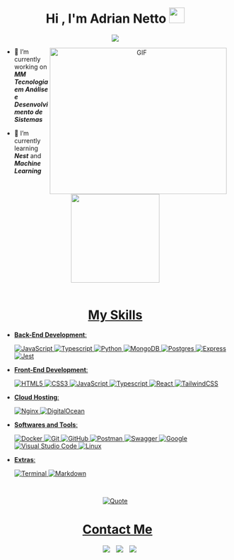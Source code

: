 <h1 align="center"><b>Hi , I'm Adrian Netto </b><img src="https://media.giphy.com/media/hvRJCLFzcasrR4ia7z/giphy.gif" width="35"></h1>

<p align="center">
  <a href="https://github.com/DenverCoder1/readme-typing-svg"><img src="https://readme-typing-svg.herokuapp.com?font=Time+New+Roman&color=white&size=25&center=true&vCenter=true&width=600&height=100&lines=Software+Developer;Active+Learner,;Love+to+learn+new+stuffs...<3"></a>
</p>

<a target="_blank" align="center">
  <img align="right" top="500" height="330" width="400" alt="GIF" src="https://camo.githubusercontent.com/2347d88b80124a1300b43dafd4a012e6f78778348e116f0f5279237c1f48753a/68747470733a2f2f6d69726f2e6d656469756d2e636f6d2f76322f726573697a653a6669743a313030302f302a78796a6c7472783062776a6e325a43752e676966">
</a>

- 🔭 I’m currently working on **_MM Tecnologia em Análise e Desenvolvimento de Sistemas_**

- 🌱 I’m currently learning **_Nest_** and **_Machine Learning_**

<br>

<div align="center">
<a href="https://github.com/AdrianNetto">
<img loading="lazy" height="200em" src="https://github-readme-stats.vercel.app/api/top-langs/?username=AdrianNetto&layout=compact&langs_count=7&theme=dracula"/>
	
</div>

<br>

<h1 align="center">My Skills</h1>


- **Back-End Development**:
    
    ![JavaScript](https://img.shields.io/badge/JavaScript%20-%23F7DF1E.svg?style=for-the-badge&logo=javascript&logoColor=black)
    ![Typescript](https://img.shields.io/badge/Typescript%20-%232370ED.svg?style=for-the-badge&logo=typescript&logoColor=white)
    ![Python](https://img.shields.io/badge/Python%20-%233776AB.svg?style=for-the-badge&logo=python&logoColor=white)
    ![MongoDB](https://img.shields.io/badge/MongoDB%20-%2347A248.svg?style=for-the-badge&logo=mongodb&logoColor=white)
    ![Postgres](https://img.shields.io/badge/Postgres%20-%23316192.svg?style=for-the-badge&logo=postgresql&logoColor=white)
    ![Express](https://img.shields.io/badge/Express%20-%23404D59.svg?style=for-the-badge&logo=express&logoColor=white)
    ![Jest](https://img.shields.io/badge/Jest%20-%23C21325.svg?style=for-the-badge&logo=jest&logoColor=white)


- **Front-End Development**:

   ![HTML5](https://img.shields.io/badge/HTML5%20-%23E34F26.svg?style=for-the-badge&logo=html5&logoColor=white)
   ![CSS3](https://img.shields.io/badge/CSS%20-%231572B6.svg?style=for-the-badge&logo=css3&logoColor=white)
   ![JavaScript](https://img.shields.io/badge/JavaScript%20-%23F7DF1E.svg?style=for-the-badge&logo=javascript&logoColor=black)
   ![Typescript](https://img.shields.io/badge/Typescript%20-%232370ED.svg?style=for-the-badge&logo=typescript&logoColor=white)
   ![React](https://img.shields.io/badge/React%20-%2361DAFB.svg?style=for-the-badge&logo=react&logoColor=black)
   ![TailwindCSS](https://img.shields.io/badge/tailwindcss-%2338B2AC.svg?style=for-the-badge&logo=tailwind-css&logoColor=white)


- **Cloud Hosting**:

    ![Nginx](https://img.shields.io/badge/Nginx%20-%23009639.svg?style=for-the-badge&logo=nginx&logoColor=white)
    ![DigitalOcean](https://img.shields.io/badge/digitalocean%20-%230080FF.svg?style=for-the-badge&logo=digitalocean&logoColor=white)


- **Softwares and Tools**:

    ![Docker](https://img.shields.io/badge/Docker%20-%23327FC7.svg?style=for-the-badge&logo=docker&logoColor=white)
    ![Git](https://img.shields.io/badge/git-%23F05033.svg?style=for-the-badge&logo=git&logoColor=white)
    ![GitHub](https://img.shields.io/badge/github-%23121011.svg?style=for-the-badge&logo=github&logoColor=white)
    ![Postman](https://img.shields.io/badge/postman-%23FF6C37.svg?style=for-the-badge&logo=postman&logoColor=white)
    ![Swagger](https://img.shields.io/badge/swagger-%2385EA2D.svg?style=for-the-badge&logo=swagger&logoColor=white)
    ![Google](https://img.shields.io/badge/google-%234285F4.svg?style=for-the-badge&logo=google&logoColor=white)
    ![Visual Studio Code](https://img.shields.io/badge/Visual%20Studio%20Code-0078d7.svg?style=for-the-badge&logo=visual-studio-code&logoColor=white)
    ![Linux](https://img.shields.io/badge/Linux-FCC624?style=for-the-badge&logo=linux&logoColor=black) 


- **Extras**:

    ![Terminal](https://img.shields.io/badge/Terminal-%23054020?style=for-the-badge&logo=gnu-bash&logoColor=white)
    ![Markdown](https://img.shields.io/badge/markdown-%23000000.svg?style=for-the-badge&logo=markdown&logoColor=white)

<br>

<p align = "center">
	<a href="https://github.com/piyushsuthar/github-readme-quotes"> <img alt = "Quote" src="https://quotes-github-readme.vercel.app/api?type=horizontal&theme=tokyonight&animation=grow_out_in&quote=We+can't+change+what's+done.+We+can+only+move+on.&author=John+Marston,+Red+Dead+Redemption+II">
</p>


<div align="center"  class="icons-social" style="margin-left: 10px;">
        <h1>Contact Me</h1>
        <a style="margin-left: 10px;"  target="_blank" href="https://www.linkedin.com/in/adrian-netto-b06243278/">
			<img src="https://img.icons8.com/doodle/40/000000/linkedin--v2.png"></a>
        <a style="margin-left: 10px;" target="_blank" href="https://github.com/AdrianNetto">
		<img src="https://img.icons8.com/doodle/40/000000/github--v1.png"></a>
        <a style="margin-left: 10px;" target="_blank" href="https://www.instagram.com/fenrir.io/">
			<img src="https://img.icons8.com/doodle/40/000000/instagram-new--v2.png"></a>
</div>
